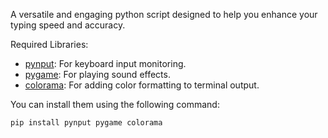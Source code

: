 A versatile and engaging python script designed to help you enhance your typing speed and accuracy.


 Required Libraries:

- [pynput](https://pypi.org/project/pynput): For keyboard input monitoring.
- [pygame](https://www.pygame.org/): For playing sound effects.
- [colorama](https://pypi.org/project/colorama): For adding color formatting to terminal output.


You can install them using the following command:
```bash
pip install pynput pygame colorama

